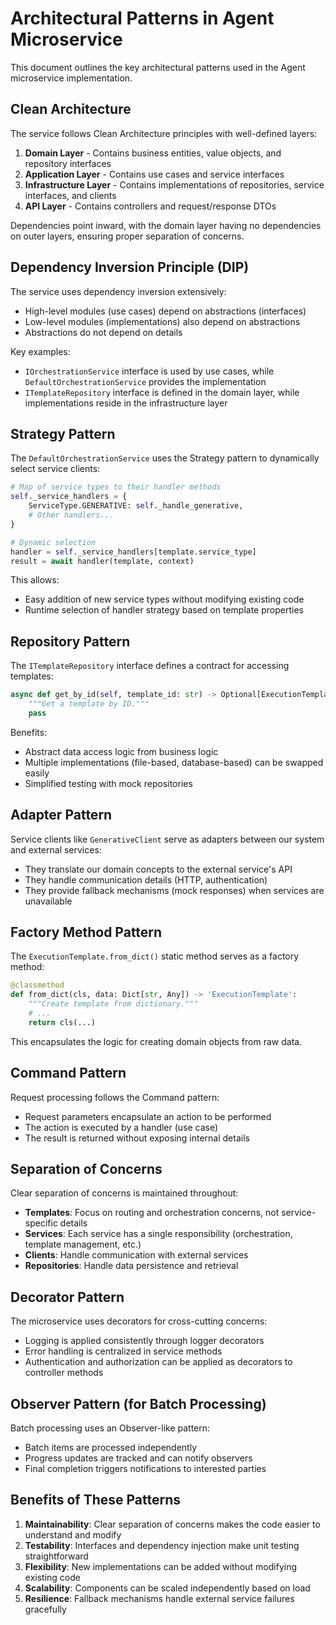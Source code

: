 # Architectural Patterns in Agent Microservice

This document outlines the key architectural patterns used in the Agent microservice implementation.

## Clean Architecture

The service follows Clean Architecture principles with well-defined layers:

1. **Domain Layer** - Contains business entities, value objects, and repository interfaces
2. **Application Layer** - Contains use cases and service interfaces
3. **Infrastructure Layer** - Contains implementations of repositories, service interfaces, and clients
4. **API Layer** - Contains controllers and request/response DTOs

Dependencies point inward, with the domain layer having no dependencies on outer layers, ensuring proper separation of concerns.

## Dependency Inversion Principle (DIP)

The service uses dependency inversion extensively:

- High-level modules (use cases) depend on abstractions (interfaces)
- Low-level modules (implementations) also depend on abstractions
- Abstractions do not depend on details

Key examples:
- `IOrchestrationService` interface is used by use cases, while `DefaultOrchestrationService` provides the implementation
- `ITemplateRepository` interface is defined in the domain layer, while implementations reside in the infrastructure layer

## Strategy Pattern

The `DefaultOrchestrationService` uses the Strategy pattern to dynamically select service clients:

```python
# Map of service types to their handler methods
self._service_handlers = {
    ServiceType.GENERATIVE: self._handle_generative,
    # Other handlers...
}

# Dynamic selection
handler = self._service_handlers[template.service_type]
result = await handler(template, context)
```

This allows:
- Easy addition of new service types without modifying existing code
- Runtime selection of handler strategy based on template properties

## Repository Pattern

The `ITemplateRepository` interface defines a contract for accessing templates:

```python
async def get_by_id(self, template_id: str) -> Optional[ExecutionTemplate]:
    """Get a template by ID."""
    pass
```

Benefits:
- Abstract data access logic from business logic
- Multiple implementations (file-based, database-based) can be swapped easily
- Simplified testing with mock repositories

## Adapter Pattern

Service clients like `GenerativeClient` serve as adapters between our system and external services:

- They translate our domain concepts to the external service's API
- They handle communication details (HTTP, authentication)
- They provide fallback mechanisms (mock responses) when services are unavailable

## Factory Method Pattern

The `ExecutionTemplate.from_dict()` static method serves as a factory method:

```python
@classmethod
def from_dict(cls, data: Dict[str, Any]) -> 'ExecutionTemplate':
    """Create template from dictionary."""
    # ...
    return cls(...)
```

This encapsulates the logic for creating domain objects from raw data.

## Command Pattern

Request processing follows the Command pattern:

- Request parameters encapsulate an action to be performed
- The action is executed by a handler (use case)
- The result is returned without exposing internal details

## Separation of Concerns

Clear separation of concerns is maintained throughout:

- **Templates**: Focus on routing and orchestration concerns, not service-specific details
- **Services**: Each service has a single responsibility (orchestration, template management, etc.)
- **Clients**: Handle communication with external services
- **Repositories**: Handle data persistence and retrieval

## Decorator Pattern

The microservice uses decorators for cross-cutting concerns:

- Logging is applied consistently through logger decorators
- Error handling is centralized in service methods
- Authentication and authorization can be applied as decorators to controller methods

## Observer Pattern (for Batch Processing)

Batch processing uses an Observer-like pattern:

- Batch items are processed independently
- Progress updates are tracked and can notify observers
- Final completion triggers notifications to interested parties

## Benefits of These Patterns

1. **Maintainability**: Clear separation of concerns makes the code easier to understand and modify
2. **Testability**: Interfaces and dependency injection make unit testing straightforward
3. **Flexibility**: New implementations can be added without modifying existing code
4. **Scalability**: Components can be scaled independently based on load
5. **Resilience**: Fallback mechanisms handle external service failures gracefully 
